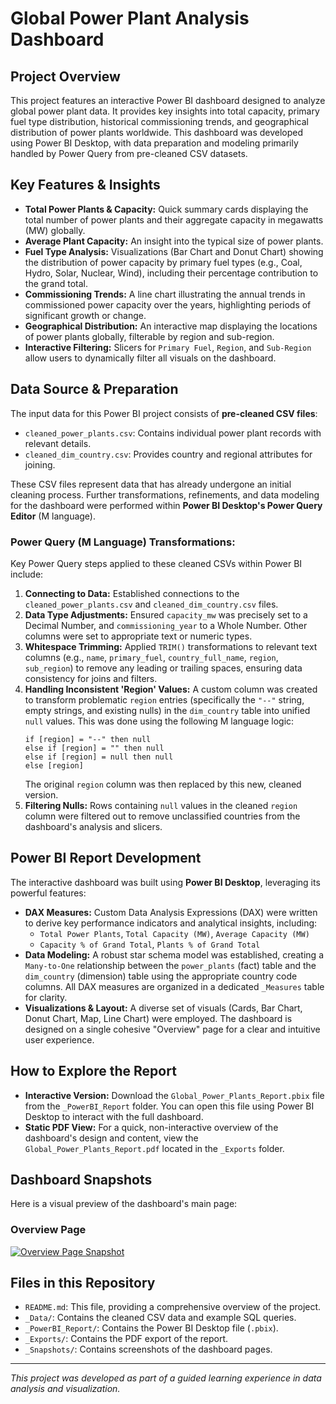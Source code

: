 # Global Power Plant Analysis Dashboard

## Project Overview
This project features an interactive Power BI dashboard designed to analyze global power plant data. It provides key insights into total capacity, primary fuel type distribution, historical commissioning trends, and geographical distribution of power plants worldwide. This dashboard was developed using Power BI Desktop, with data preparation and modeling primarily handled by Power Query from pre-cleaned CSV datasets.

## Key Features & Insights
-   **Total Power Plants & Capacity:** Quick summary cards displaying the total number of power plants and their aggregate capacity in megawatts (MW) globally.
-   **Average Plant Capacity:** An insight into the typical size of power plants.
-   **Fuel Type Analysis:** Visualizations (Bar Chart and Donut Chart) showing the distribution of power capacity by primary fuel types (e.g., Coal, Hydro, Solar, Nuclear, Wind), including their percentage contribution to the grand total.
-   **Commissioning Trends:** A line chart illustrating the annual trends in commissioned power capacity over the years, highlighting periods of significant growth or change.
-   **Geographical Distribution:** An interactive map displaying the locations of power plants globally, filterable by region and sub-region.
-   **Interactive Filtering:** Slicers for `Primary Fuel`, `Region`, and `Sub-Region` allow users to dynamically filter all visuals on the dashboard.

## Data Source & Preparation
The input data for this Power BI project consists of **pre-cleaned CSV files**:
-   `cleaned_power_plants.csv`: Contains individual power plant records with relevant details.
-   `cleaned_dim_country.csv`: Provides country and regional attributes for joining.

These CSV files represent data that has already undergone an initial cleaning process. Further transformations, refinements, and data modeling for the dashboard were performed within **Power BI Desktop's Power Query Editor** (M language).

### Power Query (M Language) Transformations:
Key Power Query steps applied to these cleaned CSVs within Power BI include:
1.  **Connecting to Data:** Established connections to the `cleaned_power_plants.csv` and `cleaned_dim_country.csv` files.
2.  **Data Type Adjustments:** Ensured `capacity_mw` was precisely set to a Decimal Number, and `commissioning_year` to a Whole Number. Other columns were set to appropriate text or numeric types.
3.  **Whitespace Trimming:** Applied `TRIM()` transformations to relevant text columns (e.g., `name`, `primary_fuel`, `country_full_name`, `region`, `sub_region`) to remove any leading or trailing spaces, ensuring data consistency for joins and filters.
4.  **Handling Inconsistent 'Region' Values:** A custom column was created to transform problematic `region` entries (specifically the `"--"` string, empty strings, and existing nulls) in the `dim_country` table into unified `null` values. This was done using the following M language logic:
    ```powerquery-m
    if [region] = "--" then null
    else if [region] = "" then null
    else if [region] = null then null
    else [region]
    ```
    The original `region` column was then replaced by this new, cleaned version.
5.  **Filtering Nulls:** Rows containing `null` values in the cleaned `region` column were filtered out to remove unclassified countries from the dashboard's analysis and slicers.

## Power BI Report Development
The interactive dashboard was built using **Power BI Desktop**, leveraging its powerful features:
-   **DAX Measures:** Custom Data Analysis Expressions (DAX) were written to derive key performance indicators and analytical insights, including:
    -   `Total Power Plants`, `Total Capacity (MW)`, `Average Capacity (MW)`
    -   `Capacity % of Grand Total`, `Plants % of Grand Total`
-   **Data Modeling:** A robust star schema model was established, creating a `Many-to-One` relationship between the `power_plants` (fact) table and the `dim_country` (dimension) table using the appropriate country code columns. All DAX measures are organized in a dedicated `_Measures` table for clarity.
-   **Visualizations & Layout:** A diverse set of visuals (Cards, Bar Chart, Donut Chart, Map, Line Chart) were employed. The dashboard is designed on a single cohesive "Overview" page for a clear and intuitive user experience.

## How to Explore the Report
-   **Interactive Version:** Download the `Global_Power_Plants_Report.pbix` file from the `_PowerBI_Report` folder. You can open this file using Power BI Desktop to interact with the full dashboard.
-   **Static PDF View:** For a quick, non-interactive overview of the dashboard's design and content, view the `Global_Power_Plants_Report.pdf` located in the `_Exports` folder.

## Dashboard Snapshots
Here is a visual preview of the dashboard's main page:

### Overview Page
[![Overview Page Snapshot](Snapshots/Global_Power_Plants_Overview.png)](https://github.com/MohammedAhmed-96/Global-Power-Plants-Dashboard-Project/blob/f971166b80923631cd28601f6d876f917ece73bc/Global_Power_Plants_Dashboard_Project/Snapshots/Global_Power_Plants_Overview.png)

## Files in this Repository
-   `README.md`: This file, providing a comprehensive overview of the project.
-   `_Data/`: Contains the cleaned CSV data and example SQL queries.
-   `_PowerBI_Report/`: Contains the Power BI Desktop file (`.pbix`).
-   `_Exports/`: Contains the PDF export of the report.
-   `_Snapshots/`: Contains screenshots of the dashboard pages.

---
*This project was developed as part of a guided learning experience in data analysis and visualization.*
